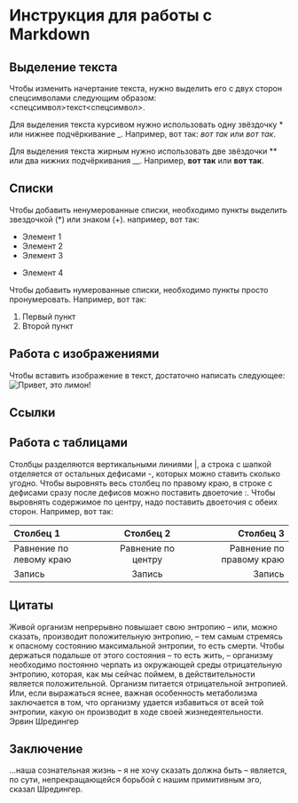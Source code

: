# Инструкция для работы с Markdown

## Выделение текста

Чтобы изменить начертание текста, нужно выделить его с двух сторон спецсимволами следующим образом: <спецсимвол>текст<спецсимвол>.

Для выделения текста курсивом нужно использовать одну звёздочку * или нижнее подчёркивание _. Например, вот так: *вот так* или _вот так_. 

Для выделения текста жирным нужно использовать две звёздочки ** или два нижних подчёркивания __. Например, **вот так** или __вот так__.

## Списки

Чтобы добавить ненумерованные списки, необходимо пункты выделить звездочкой (*) или знаком (+). например, вот так:
* Элемент 1
* Элемент 2
* Элемент 3
+ Элемент 4

Чтобы добавить нумерованные списки, необходимо пункты просто пронумеровать. Например, вот так:
1. Первый пункт
2. Второй пункт

## Работа с изображениями

Чтобы вставить изображение в текст, достаточно написать следующее:
![Привет, это лимон!](lemon.jpg)

## Ссылки

## Работа с таблицами

Столбцы разделяются вертикальными линиями |, а строка с шапкой отделяется от остальных дефисами -, которых можно ставить сколько угодно. Чтобы выровнять весь столбец по правому краю, в строке с дефисами сразу после дефисов можно поставить двоеточие :. Чтобы выровнять содержимое по центру, надо поставить двоеточия с обеих сторон. Например, вот так:

|Столбец 1|Столбец 2|Столбец 3|
|:-|:-:|-:|
|Равнение по левому краю|Равнение по центру|Равнение по правому краю|
|Запись|Запись|Запись|

## Цитаты

Живой организм непрерывно повышает свою энтропию – или, можно сказать, производит положительную энтропию, – тем самым стремясь к опасному состоянию максимальной энтропии, то есть смерти. Чтобы держаться подальше от этого состояния – то есть жить, – организму необходимо постоянно черпать из окружающей среды отрицательную энтропию, которая, как мы сейчас поймем, в действительности является положительной. Организм питается отрицательной энтропией. Или, если выражаться яснее, важная особенность метаболизма заключается в том, что организму удается избавиться от всей той энтропии, какую он производит в ходе своей жизнедеятельности. Эрвин Шредингер

## Заключение

...наша сознательная жизнь – я не хочу сказать должна быть – является, по сути, непрекращающейся борьбой с нашим примитивным эго, сказал Шредингер.